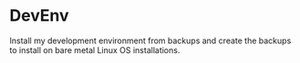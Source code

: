 # DevEnv
Install my development environment from backups and create the backups to install on bare metal Linux OS installations.
